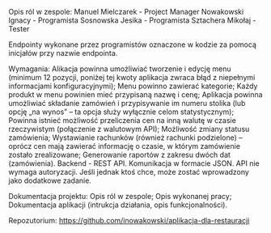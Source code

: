 Opis ról w zespole:
Manuel Mielczarek - Project Manager
Nowakowski Ignacy - Programista
Sosnowska Jesika - Programista
Sztachera Mikołaj - Tester

Endpointy wykonane przez programistów oznaczone w kodzie za pomocą inicjałów przy nazwie endpointa.

Wymagania:
Alikacja powinna umożliwiać tworzenie i edycję menu (minimum 12 pozycji, poniżej tej kwoty aplikacja zwraca błąd z niepełnymi informacjami konfiguracyjnymi);
Menu powinno zawierać kategorie;
Każdy produkt w menu powinien mieć przypisaną nazwę i cenę;
Aplikacja powinna umożliwiać składanie zamówień i przypisywanie im numeru stolika (lub opcję „na wynos” – ta opcja służy wyłącznie celom statystycznym);
Powinna istnieć możliwość przeliczenia cen na inną walutę w czasie rzeczywistym (połączenie z walutowym API);
Możliwość zmiany statusu zamówienia;
Wystawianie rachunków (również rachunki podzielone) – oprócz cen mają zawierać informację o czasie, w którym zamówienie zostało zrealizowane;
Generowanie raportów z zakresu dwóch dat (zamówienia).
Backend - REST API. Komunikacja w formacie JSON. API nie wymaga autoryzacji. Jeśli jednak ktoś chce, może zostać wprowadzony jako dodatkowe zadanie.

Dokumentacja projektu:
Opis ról w zespole;
Opis wykonanej pracy;
Dokumentacja aplikacji (intrukcja działania, opis funkcjonalności).

Repozutorium: https://github.com/inowakowski/aplikacja-dla-restauracji
